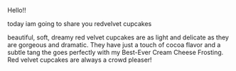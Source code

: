 Hello!!

today iam going to share you redvelvet cupcakes

beautiful, soft, dreamy red velvet cupcakes are as light and delicate as they are gorgeous and dramatic. They have just a touch of cocoa flavor and a subtle tang the goes perfectly with my Best-Ever Cream Cheese Frosting. Red velvet cupcakes are always a crowd pleaser!


